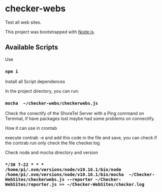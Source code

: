 # checker-webs

Test all web sites.

This project was bootstrapped with [Node.js](https://nodejs.org/es/).

## Available Scripts

Use

### `npm i`

Install all Script dependences

In the project directory, you can run:

### `mocha  ~/checker-webs/checkerwebs.js`

Check the conectify of the ShoreTel Server with a Ping command on Terminal, if have packages lost maybe had some problems on connectify.

How it can use in crontab

execute contrab -e and  add this code in the file and save, you can check if the contrab run only check the file checker.log

Check node and mocha directory and version

### `*/30 7-22 * * * /home/pi/.nvm/versions/node/v10.16.1/bin/node /home/pi/.nvm/versions/node/v10.16.1/bin/mocha  ~/Checker-WebSites/checkerwebs.js --reporter ~/Checker-WebSites/reporter.js >> ~/Checker-WebSites/checker.log`
